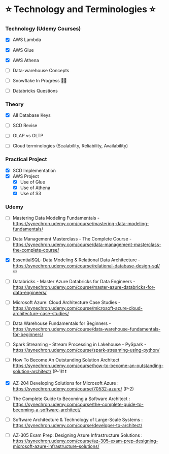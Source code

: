 # ⭐ Technology and Terminologies ⭐

### Technology (Udemy Courses)
- [X] AWS Lambda
- [X] AWS Glue
- [X] AWS Athena
- [ ] Data-warehouse Concepts
- [ ] Snowflake In Progress 👨‍💻
- [ ] Databricks Questions


### Theory
- [X] All Database Keys
- [ ] SCD Revise
- [ ] OLAP vs OLTP
- [ ] Cloud terminologies (Scalability, Reliability, Availability)


### Practical Project
- [X] SCD Implementation
- [X] AWS Project
  - [X] Use of Glue
  - [X] Use of Athena
  - [X] Use of S3

### Udemy
- [ ] Mastering Data Modeling Fundamentals - https://synechron.udemy.com/course/mastering-data-modeling-fundamentals/
- [ ] Data Management Masterclass - The Complete Course - https://synechron.udemy.com/course/data-management-masterclass-the-complete-course/ 
- [X] EssentialSQL: Data Modeling & Relational Data Architecture - https://synechron.udemy.com/course/relational-database-design-sql/ 💤
- [ ] Databricks - Master Azure Databricks for Data Engineers - https://synechron.udemy.com/course/master-azure-databricks-for-data-engineers/  
- [ ] Microsoft Azure: Cloud Architecture Case Studies - https://synechron.udemy.com/course/microsoft-azure-cloud-architecture-case-studies/
- [ ] Data Warehouse Fundamentals for Beginners - https://synechron.udemy.com/course/data-warehouse-fundamentals-for-beginners/
- [ ] Spark Streaming - Stream Processing in Lakehouse - PySpark - https://synechron.udemy.com/course/spark-streaming-using-python/
- [ ] How To Become An Outstanding Solution Architect https://synechron.udemy.com/course/how-to-become-an-outstanding-solution-architect/ (P-1)❗ ❗
- [X] AZ-204 Developing Solutions for Microsoft Azure : https://synechron.udemy.com/course/70532-azure/ (P-2)
- [ ] The Complete Guide to Becoming a Software Architect : https://synechron.udemy.com/course/the-complete-guide-to-becoming-a-software-architect/
- [ ] Software Architecture & Technology of Large-Scale Systems : https://synechron.udemy.com/course/developer-to-architect/
- [ ] AZ-305 Exam Prep: Designing Azure Infrastructure Solutions : https://synechron.udemy.com/course/az-305-exam-prep-designing-microsoft-azure-infrastructure-solutions/


